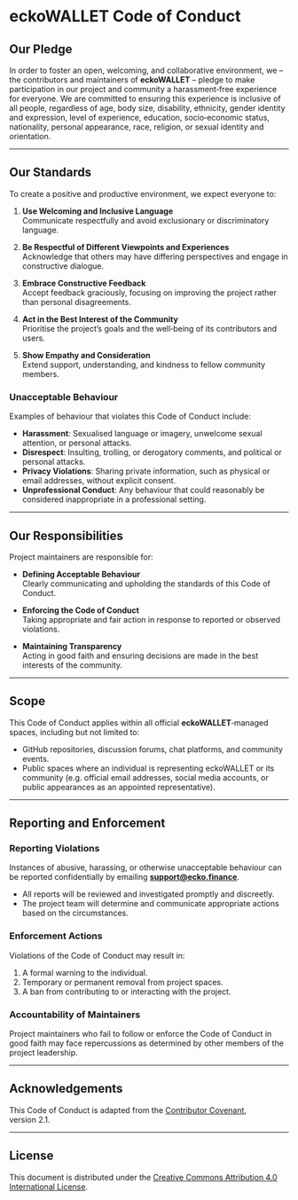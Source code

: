 # eckoWALLET Code of Conduct

## **Our Pledge**

In order to foster an open, welcoming, and collaborative environment, we – the contributors and maintainers of **eckoWALLET** – pledge to make participation in our project and community a harassment‑free experience for everyone. We are committed to ensuring this experience is inclusive of all people, regardless of age, body size, disability, ethnicity, gender identity and expression, level of experience, education, socio‑economic status, nationality, personal appearance, race, religion, or sexual identity and orientation.

---

## **Our Standards**

To create a positive and productive environment, we expect everyone to:

1. **Use Welcoming and Inclusive Language**  
   Communicate respectfully and avoid exclusionary or discriminatory language.

2. **Be Respectful of Different Viewpoints and Experiences**  
   Acknowledge that others may have differing perspectives and engage in constructive dialogue.

3. **Embrace Constructive Feedback**  
   Accept feedback graciously, focusing on improving the project rather than personal disagreements.

4. **Act in the Best Interest of the Community**  
   Prioritise the project’s goals and the well‑being of its contributors and users.

5. **Show Empathy and Consideration**  
   Extend support, understanding, and kindness to fellow community members.

### **Unacceptable Behaviour**

Examples of behaviour that violates this Code of Conduct include:

- **Harassment**: Sexualised language or imagery, unwelcome sexual attention, or personal attacks.  
- **Disrespect**: Insulting, trolling, or derogatory comments, and political or personal attacks.  
- **Privacy Violations**: Sharing private information, such as physical or email addresses, without explicit consent.  
- **Unprofessional Conduct**: Any behaviour that could reasonably be considered inappropriate in a professional setting.

---

## **Our Responsibilities**

Project maintainers are responsible for:

- **Defining Acceptable Behaviour**  
  Clearly communicating and upholding the standards of this Code of Conduct.  

- **Enforcing the Code of Conduct**  
  Taking appropriate and fair action in response to reported or observed violations.  

- **Maintaining Transparency**  
  Acting in good faith and ensuring decisions are made in the best interests of the community.

---

## **Scope**

This Code of Conduct applies within all official **eckoWALLET**‑managed spaces, including but not limited to:

- GitHub repositories, discussion forums, chat platforms, and community events.  
- Public spaces where an individual is representing eckoWALLET or its community (e.g. official email addresses, social media accounts, or public appearances as an appointed representative).

---

## **Reporting and Enforcement**

### **Reporting Violations**

Instances of abusive, harassing, or otherwise unacceptable behaviour can be reported confidentially by emailing **support@ecko.finance**.

- All reports will be reviewed and investigated promptly and discreetly.  
- The project team will determine and communicate appropriate actions based on the circumstances.

### **Enforcement Actions**

Violations of the Code of Conduct may result in:

1. A formal warning to the individual.  
2. Temporary or permanent removal from project spaces.  
3. A ban from contributing to or interacting with the project.

### **Accountability of Maintainers**

Project maintainers who fail to follow or enforce the Code of Conduct in good faith may face repercussions as determined by other members of the project leadership.

---

## **Acknowledgements**

This Code of Conduct is adapted from the [Contributor Covenant](https://www.contributor-covenant.org), version 2.1.

---

## **License**

This document is distributed under the [Creative Commons Attribution 4.0 International License](https://creativecommons.org/licenses/by/4.0/).
